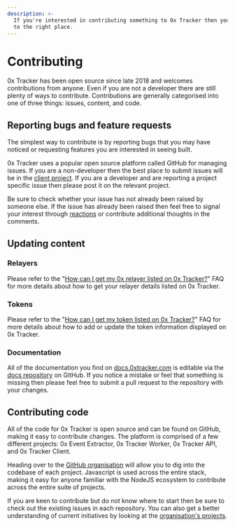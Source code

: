 ```yaml
---
description: >-
  If you're interested in contributing something to 0x Tracker then you've come
  to the right place.
---
```


# Contributing

0x Tracker has been open source since late 2018 and welcomes contributions from anyone. Even if you are not a developer there are still plenty of ways to contribute. Contributions are generally categorised into one of three things: issues, content, and code.

## Reporting bugs and feature requests

The simplest way to contribute is by reporting bugs that you may have noticed or requesting features you are interested in seeing built.

0x Tracker uses a popular open source platform called GitHub for managing issues. If you are a non-developer then the best place to submit issues will be in the [client project](https://github.com/0xTracker/0x-tracker-client/issues). If you are a developer and are reporting a project specific issue then please post it on the relevant project.

Be sure to check whether your issue has not already been raised by someone else. If the issue has already been raised then feel free to signal your interest through [reactions](https://github.blog/2016-03-10-add-reactions-to-pull-requests-issues-and-comments/) or contribute additional thoughts in the comments.

## Updating content

### Relayers

Please refer to the "[How can I get my 0x relayer listed on 0x Tracker?](https://docs.0xtracker.com/faqs#how-can-i-get-my-0x-relayer-listed-on-0x-tracker)" FAQ for more details about how to get your relayer details listed on 0x Tracker.

### Tokens

Please refer to the "[How can I get my token listed on 0x Tracker?](https://docs.0xtracker.com/faqs#how-can-i-get-my-token-listed-on-0x-tracker)" FAQ for more details about how to add or update the token information displayed on 0x Tracker.

### Documentation

All of the documentation you find on [docs.0xtracker.com](https://docs.0xtracker.com) is editable via the [docs repository](https://github.com/0xtracker/0x-tracker-docs) on GitHub. If you notice a mistake or feel that something is missing then please feel free to submit a pull request to the repository with your changes.

## Contributing code

All of the code for 0x Tracker is open source and can be found on GitHub, making it easy to  contribute changes. The platform is comprised of a few different projects: 0x Event Extractor, 0x Tracker Worker, 0x Tracker API, and 0x Tracker Client.

Heading over to the [GitHub organisation](https://github.com/0xtracker) will allow you to dig into the codebase of each project. Javascript is used across the entire stack, making it easy for anyone familiar with the NodeJS ecosystem to contribute across the entire suite of projects.

If you are keen to contribute but do not know where to start then be sure to check out the existing issues in each repository. You can also get a better understanding of current initiatives by looking at the [organisation's projects](https://github.com/orgs/0xTracker/projects).

